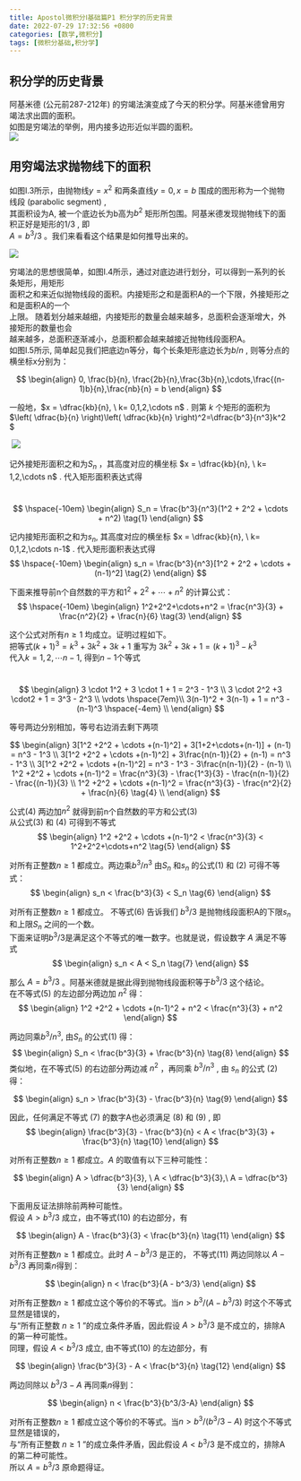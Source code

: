```yaml
---
title: Apostol微积分Ⅰ基础篇P1 积分学的历史背景
date: 2022-07-29 17:32:56 +0800
categories: [数学,微积分]
tags: [微积分基础,积分学]
---
```




## 积分学的历史背景

阿基米德 (公元前287-212年) 的穷竭法演变成了今天的积分学。阿基米德曾用穷竭法求出圆的面积。  
如图是穷竭法的举例，用内接多边形近似半圆的面积。   
![](https://imagebed.deepmind.top/img/calculus1_basics_p1/1.png)







## 用穷竭法求抛物线下的面积

如图I.3所示，由抛物线$y = x^2$ 和两条直线$y=0, x= b$ 围成的图形称为一个抛物线段 (parabolic segment) ,     
其面积设为A, 被一个底边长为b高为$b^2$ 矩形所包围。阿基米德发现抛物线下的面积正好是矩形的$1/3$ , 即  
$A = b^3 /3$ 。我们来看看这个结果是如何推导出来的。   

![](https://imagebed.deepmind.top/img/calculus1_basics_p1/2.png)






穷竭法的思想很简单，如图I.4所示，通过对底边进行划分，可以得到一系列的长条矩形，用矩形   
面积之和来近似抛物线段的面积。内接矩形之和是面积A的一个下限，外接矩形之和是面积A的一个   
上限。 随着划分越来越细，内接矩形的数量会越来越多，总面积会逐渐增大，外接矩形的数量也会    
越来越多，总面积逐渐减小，总面积都会越来越接近抛物线段面积A。  
如图I.5所示, 简单起见我们把底边n等分，每个长条矩形底边长为$b/n$ , 则等分点的横坐标x分别为：         

$$
\begin{align}
0, \frac{b}{n}, \frac{2b}{n},\frac{3b}{n},\cdots,\frac{(n-1)b}{n},\frac{nb}{n} = b
\end{align}
$$

一般地，$x = \dfrac{kb}{n}, \ k= 0,1,2,\cdots n$ .   则第 $k$ 个矩形的面积为$\left( \dfrac{b}{n} \right)\left( \dfrac{kb}{n} \right)^2=\dfrac{b^3}{n^3}k^2 $     



​        ![](https://imagebed.deepmind.top/img/calculus1_basics_p1/3.png)

















记外接矩形面积之和为$S_n$ ，其高度对应的横坐标 $x = \dfrac{kb}{n}, \ k= 1,2,\cdots n$ . 代入矩形面积表达式得

​      
$$
\hspace{-10em}
\begin{align}
S_n = \frac{b^3}{n^3}(1^2 + 2^2 + \cdots + n^2) \tag{1}
\end{align}
$$


记内接矩形面积之和为$s_n$, 其高度对应的横坐标 $x = \dfrac{kb}{n}, \ k= 0,1,2,\cdots n-1$ . 代入矩形面积表达式得
$$
\hspace{-10em}
\begin{align}
s_n = \frac{b^3}{n^3}[1^2 + 2^2 + \cdots + (n-1)^2] \tag{2}
\end{align}
$$


下面来推导前n个自然数的平方和$1^2 + 2^2 + \cdots +n^2$ 的计算公式：   
$$
\hspace{-10em}
\begin{align}
1^2+2^2+\cdots+n^2 = \frac{n^3}{3} + \frac{n^2}{2} + \frac{n}{6}  \tag{3}
\end{align}
$$

这个公式对所有$n \ge1$ 均成立。证明过程如下。  
把等式$(k+1)^3 = k^3+3k^2+3k+1$ 重写为 $3k^2+3k+1 = (k+1)^3-k^3$  
代入$k=1,2,\cdots n-1$, 得到$n-1$个等式

​       
$$
\begin{align}
3 \cdot 1^2 + 3 \cdot 1 + 1 = 2^3 - 1^3 \\
3 \cdot 2^2 +3 \cdot2 + 1 = 3^3 - 2^3 \\
\vdots \hspace{7em}\\
3(n-1)^2 + 3(n-1) + 1 = n^3 - (n-1)^3 \hspace{-4em} \\
\end{align}
$$



等号两边分别相加，等号右边消去剩下两项     

$$
\begin{align}
3[1^2 +2^2 + \cdots +(n-1)^2] + 3[1+2+\cdots+(n-1)] + (n-1) = n^3 - 1^3  \\
3[1^2 +2^2 + \cdots +(n-1)^2] + 3\frac{n(n-1)}{2} + (n-1) = n^3 - 1^3 \\
3[1^2 +2^2 + \cdots +(n-1)^2] = n^3 - 1^3 - 3\frac{n(n-1)}{2} - (n-1) \\
1^2 +2^2 + \cdots +(n-1)^2 = \frac{n^3}{3} - \frac{1^3}{3} - \frac{n(n-1)}{2} - \frac{(n-1)}{3} \\
1^2 +2^2 + \cdots +(n-1)^2 = \frac{n^3}{3} - \frac{n^2}{2} + \frac{n}{6}  \tag{4} \\
\end{align}
$$


公式$(4)$ 两边加$n^2$ 就得到前n个自然数的平方和公式$(3)$  
从公式$(3)$ 和 $(4)$ 可得到不等式     
$$
\begin{align}
1^2 +2^2 + \cdots +(n-1)^2 < \frac{n^3}{3} < 1^2+2^2+\cdots+n^2 \tag{5}
\end{align}
$$

对所有正整数$n \ge 1$ 都成立。两边乘$b^3/n^3$  由$S_n$ 和$s_n$ 的公式$(1)$ 和 $(2)$ 可得不等式：    
$$
\begin{align}
s_n < \frac{b^3}{3} < S_n  \tag{6}
\end{align}
$$

对所有正整数$n \ge 1$ 都成立。 不等式$(6)$ 告诉我们 $b^3/3$ 是抛物线段面积A的下限$s_n$ 和上限$S_n$ 之间的一个数。  
 下面来证明$b^3/3$是满足这个不等式的唯一数字。也就是说，假设数字 $A$ 满足不等式     
$$
\begin{align}
s_n < A < S_n  \tag{7}
\end{align}
$$

那么 $A=b^3/3$ 。阿基米德就是据此得到抛物线段面积等于$b^3/3$ 这个结论。  
在不等式$(5)$ 的左边部分两边加 $n^2$ 得：    
$$
\begin{align}
1^2 +2^2 + \cdots +(n-1)^2 + n^2 < \frac{n^3}{3} + n^2
\end{align}
$$

两边同乘$b^3/n^3$, 由$S_n$ 的公式$(1)$ 得：    
$$
\begin{align}
S_n < \frac{b^3}{3} + \frac{b^3}{n}  \tag{8}
\end{align}
$$
类似地，在不等式$(5)$ 的右边部分两边减 $n^2$ ，再同乘 $b^3/n^3$ , 由 $s_n$ 的公式 $(2)$ 得：    

$$
\begin{align}
s_n > \frac{b^3}{3} - \frac{b^3}{n}  \tag{9}
\end{align}
$$

 因此，任何满足不等式 $(7)$ 的数字A也必须满足 $(8)$ 和 $(9)$  ,  即     
$$
\begin{align}
\frac{b^3}{3} - \frac{b^3}{n} < A < \frac{b^3}{3} + \frac{b^3}{n}  \tag{10}
\end{align}
$$

对所有正整数$n \ge 1$ 都成立。$A$ 的取值有以下三种可能性：    


$$
\begin{align}
A > \dfrac{b^3}{3}, \ A < \dfrac{b^3}{3},\  A = \dfrac{b^3}{3}  
\end{align}
$$


下面用反证法排除前两种可能性。   
假设 $A > b^3/3$ 成立，由不等式$(10)$ 的右边部分，有   




$$
\begin{align}
A - \frac{b^3}{3} < \frac{b^3}{n}  \tag{11}
\end{align}
$$


对所有正整数$n \ge 1$ 都成立。此时 $A - b^3/3$  是正的， 不等式$(11)$ 两边同除以 $A - b^3/3$ 再同乘$n$得到：      


$$
\begin{align}
n < \frac{b^3}{A - b^3/3}  
\end{align}
$$


对所有正整数$n \ge 1$ 都成立这个等价的不等式。当$n > b^3/(A-b^3/3)$ 时这个不等式显然是错误的，   
与“所有正整数 $n \ge 1$ ”的成立条件矛盾，因此假设 $A > b^3/3$ 是不成立的，排除A的第一种可能性。  
同理，假设 $A < b^3/3$ 成立,  由不等式$(10)$ 的左边部分，有     


$$
\begin{align}
\frac{b^3}{3} - A  < \frac{b^3}{n} \tag{12}
\end{align}
$$

两边同除以 $b^3/3-A$ 再同乘$n$得到：    


$$
\begin{align}
n < \frac{b^3}{b^3/3-A}  
\end{align}
$$

对所有正整数$n \ge 1$ 都成立这个等价的不等式。当$n > b^3/(b^3/3-A)$ 时这个不等式显然是错误的，   
与“所有正整数 $n \ge 1$ ”的成立条件矛盾，因此假设 $A < b^3/3$ 是不成立的，排除A的第二种可能性。    
所以 $A = b^3/3$ 原命题得证。  

